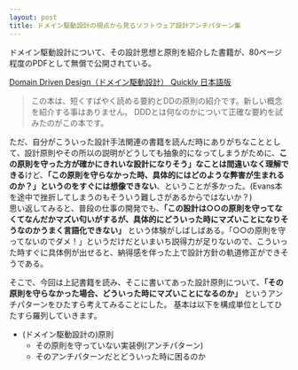 ```yaml
---
layout: post
title: ドメイン駆動設計の視点から見るソフトウェア設計アンチパターン集
---
```


ドメイン駆動設計について、その設計思想と原則を紹介した書籍が、80ページ程度のPDFとして無償で公開されている。

[Domain Driven Design（ドメイン駆動設計） Quickly 日本語版](https://www.infoq.com/jp/minibooks/domain-driven-design-quickly)

> この本は、短くすばやく読める要約とDDの原則の紹介です。新しい概念を紹介する事はありません。 DDDとは何なのかについて正確な要約を試みたのがこの本です。

ただ、自分がこういった設計手法関連の書籍を読んだ時にありがちなこととして、設計原則やその所以の説明がどうしても抽象的になってしまうがために、**この原則を守った方が確かにきれいな設計になりそう」なことは間違いなく理解できる**けど、**「この原則を守らなかった時、具体的にはどのような弊害が生まれるのか？」というのをすぐには想像できない**、ということが多かった。(Evans本を途中で挫折してしまうのもそういう難しさがあるからではないか？)  
思い返してみると、普段の仕事の開発でも、**「この設計は○○の原則を守ってなくてなんだかマズい匂いがするが、具体的にどういった時にマズいことになりそうなのかうまく言語化できない」** という体験がしばしばある。「○○の原則を守ってないのでダメ！」というだけだといまいち説得力が足りないので、こういった時すぐに具体例が出せると、納得感を伴った上で設計方針の軌道修正ができそうである。

そこで、今回は上記書籍を読み、そこに書いてあった設計原則について、**「その原則を守らなかった場合、どういった時にマズいことになるのか」** というアンチパターンをひたすら考えてみることにした。
基本は以下を構成単位としてひたすら羅列していきます。

- (ドメイン駆動設計の)原則
  - その原則を守っていない実装例(アンチパターン)
  - そのアンチパターンだとどういった時に困るのか

##
